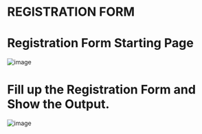 # REGISTRATION FORM

# Registration Form Starting Page 

![image](https://user-images.githubusercontent.com/91986412/219844700-e7e1977c-4bd7-426e-ad19-57101535a9f0.png)


# Fill up the Registration Form and Show the Output.

![image](https://user-images.githubusercontent.com/91986412/219844808-f1cc6943-062a-4869-b2ea-5f086c224aa9.png)

